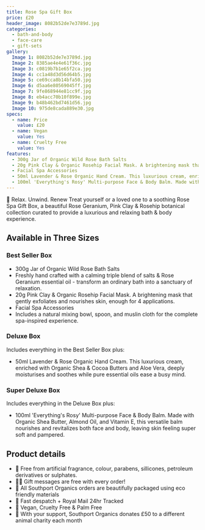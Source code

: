 ```yaml
---
title: Rose Spa Gift Box
price: £20
header_image: 8082b52de7e3789d.jpg
categories:
  - bath-and-body
  - face-care
  - gift-sets
gallery:
  Image 1: 8082b52de7e3789d.jpg
  Image 2: 8385ae4e4e61f36c.jpg
  Image 3: c0819b7b1e65f2ca.jpg
  Image 4: cc1a48d3d56d64b5.jpg
  Image 5: ce69cca8b14bfa50.jpg
  Image 6: d5aa6e80569045ff.jpg
  Image 7: 9fe868944e81cc9f.jpg
  Image 8: eb4acc70b10f899e.jpg
  Image 9: b48b462bd7461d56.jpg
  Image 10: 975de8cada889e30.jpg
specs:
  - name: Price
    value: £20
  - name: Vegan
    value: Yes
  - name: Cruelty Free
    value: Yes
features:
  - 300g Jar of Organic Wild Rose Bath Salts
  - 20g Pink Clay & Organic Rosehip Facial Mask. A brightening mask that gently exfoliates and nourishes skin, enough for 4 applications.
  - Facial Spa Accessories
  - 50ml Lavender & Rose Organic Hand Cream. This luxurious cream, enriched with Organic Shea & Cocoa Butters and Aloe Vera, deeply moisturises and soothes while pure essential oils ease a busy mind.
  - 100ml 'Everything's Rosy' Multi-purpose Face & Body Balm. Made with Organic Shea Butter, Almond Oil, and Vitamin E, this versatile balm nourishes and revitalizes both face and body, leaving skin feeling super soft and pampered.
---
```


🌸 Relax. Unwind. Renew
Treat yourself or a loved one to a soothing Rose Spa Gift Box, a beautiful Rose Geranium, Pink Clay & Rosehip botanical collection curated to provide a luxurious and relaxing bath & body experience.

## Available in Three Sizes

### Best Seller Box

- 300g Jar of Organic Wild Rose Bath Salts
- Freshly hand crafted with a calming triple blend of salts & Rose Geranium essential oil - transform an ordinary bath into a sanctuary of relaxation.
- 20g Pink Clay & Organic Rosehip Facial Mask. A brightening mask that gently exfoliates and nourishes skin, enough for 4 applications.
- Facial Spa Accessories
- Includes a natural mixing bowl, spoon, and muslin cloth for the complete spa-inspired experience.

### Deluxe Box

Includes everything in the Best Seller Box plus:

- 50ml Lavender & Rose Organic Hand Cream. This luxurious cream, enriched with Organic Shea & Cocoa Butters and Aloe Vera, deeply moisturises and soothes while pure essential oils ease a busy mind.

### Super Deluxe Box

Includes everything in the Deluxe Box plus:

- 100ml 'Everything's Rosy' Multi-purpose Face & Body Balm. Made with Organic Shea Butter, Almond Oil, and Vitamin E, this versatile balm nourishes and revitalizes both face and body, leaving skin feeling super soft and pampered.

## Product details

- 🌺 Free from artificial fragrance, colour, parabens, sillicones, petroleum derivatives or sulphates.
- ✍🏼 Gift messages are free with every order!
- 🌿 All Southport Organics orders are beautifully packaged using eco friendly materials
- 📮 Fast despatch + Royal Mail 24hr Tracked
- 🐰 Vegan, Cruelty Free & Palm Free
- 🐾 With your support, Southport Organics donates £50 to a different animal charity each month
